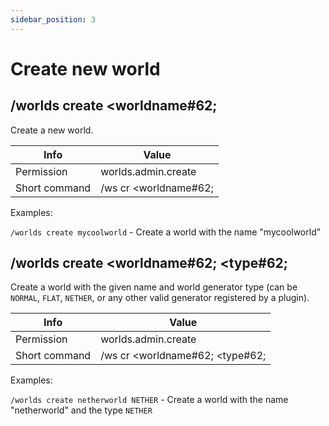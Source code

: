 ```yaml
---
sidebar_position: 3
---
```


# Create new world

## /worlds create &#60;worldname#62;

Create a new world.

| Info          | Value                     |
| ------------- | ------------------------- |
| Permission    | worlds.admin.create       |
| Short command | /ws cr &#60;worldname#62; |

Examples:

`/worlds create mycoolworld` - Create a world with the name "mycoolworld"

## /worlds create &#60;worldname#62; &#60;type#62;

Create a world with the given name and world generator type (can be `NORMAL`, `FLAT`, `NETHER`, or any other valid generator registered by a plugin).

| Info          | Value                                   |
| ------------- | --------------------------------------- |
| Permission    | worlds.admin.create                     |
| Short command | /ws cr &#60;worldname#62; &#60;type#62; |

Examples:

`/worlds create netherworld NETHER` - Create a world with the name "netherworld" and the type `NETHER`
